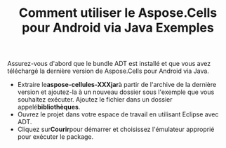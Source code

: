 ﻿---
title: Comment utiliser le Aspose.Cells pour Android via Java Exemples
type: docs
weight: 50
url: /fr/java/how-to-use-the-aspose-cells-for-android-via-java-examples/
---
Assurez-vous d'abord que le bundle ADT est installé et que vous avez téléchargé la dernière version de Aspose.Cells pour Android via Java.

- Extraire le**aspose-cellules-XXXjar**à partir de l'archive de la dernière version et ajoutez-la à un nouveau dossier sous l'exemple que vous souhaitez exécuter. Ajoutez le fichier dans un dossier appelé**bibliothèques**.
- Ouvrez le projet dans votre espace de travail en utilisant Eclipse avec ADT.
- Cliquez sur**Courir**pour démarrer et choisissez l'émulateur approprié pour exécuter le package.

